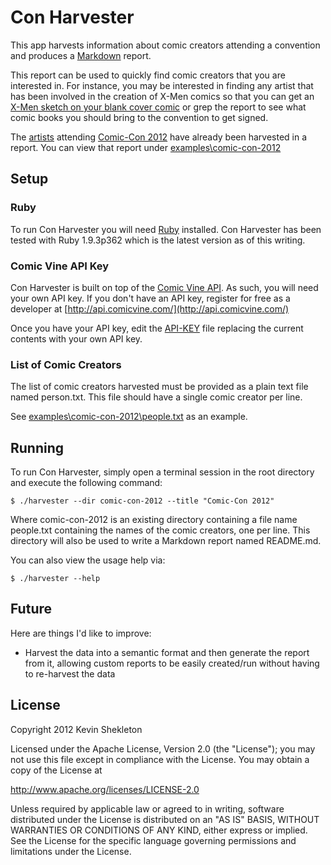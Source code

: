 # Con Harvester #

This app harvests information about comic creators attending a convention and produces a [Markdown](http://daringfireball.net/projects/markdown) report.

This report can be used to quickly find comic creators that you are interested in. For instance, you may be interested in finding any artist that has been
involved in the creation of X-Men comics so that you can get an [X-Men sketch on your blank cover comic](http://yfrog.com/z/h3614svj) or grep the report
to see what comic books you should bring to the convention to get signed.

The [artists](http://www.comic-con.org/cci/cci_artalley.php) attending [Comic-Con 2012](http://www.comic-con.org/) have already been harvested in a report.
You can view that report under [examples\comic-con-2012](https://github.com/kpshek/con-harvester/tree/master/examples/comic-con-2012)

## Setup ##

### Ruby ###

To run Con Harvester you will need [Ruby](http://www.ruby-lang.org/) installed.
Con Harvester has been tested with Ruby 1.9.3p362 which is the latest version as of this writing.

### Comic Vine API Key ###

Con Harvester is built on top of the [Comic Vine API](http://api.comicvine.com/). As such, you will need your own API key.
If you don't have an API key, register for free as a developer at [http://api.comicvine.com/](http://api.comicvine.com/)

Once you have your API key, edit the [API-KEY](https://github.com/kpshek/con-harvester/blob/master/API-KEY) file replacing the current contents with your own API key.

### List of Comic Creators ###

The list of comic creators harvested must be provided as a plain text file named person.txt.
This file should have a single comic creator per line.

See [examples\comic-con-2012\people.txt](https://github.com/kpshek/con-harvester/blob/master/examples/comic-con-2012/people.txt) as an example.

## Running ##

To run Con Harvester, simply open a terminal session in the root directory and execute the following command:

    $ ./harvester --dir comic-con-2012 --title "Comic-Con 2012"

Where comic-con-2012 is an existing directory containing a file name people.txt containing the names of the comic creators, one per line.
This directory will also be used to write a Markdown report named README.md.

You can also view the usage help via:

    $ ./harvester --help

## Future ##

Here are things I'd like to improve:

* Harvest the data into a semantic format and then generate the report from it, allowing custom reports to be easily created/run without having to re-harvest the data

## License ##

Copyright 2012 Kevin Shekleton

Licensed under the Apache License, Version 2.0 (the "License");
you may not use this file except in compliance with the License.
You may obtain a copy of the License at

http://www.apache.org/licenses/LICENSE-2.0

Unless required by applicable law or agreed to in writing, software
distributed under the License is distributed on an "AS IS" BASIS,
WITHOUT WARRANTIES OR CONDITIONS OF ANY KIND, either express or implied.
See the License for the specific language governing permissions and
limitations under the License.